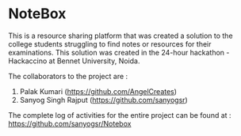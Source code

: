 # NoteBox
This is a resource sharing platform that was created a solution to the college students struggling to find notes or resources for their examinations. This solution was created in the 24-hour hackathon - Hackaccino at Bennet University, Noida.

The collaborators to the project are :
1. Palak Kumari (https://github.com/AngelCreates)
2. Sanyog Singh Rajput (https://github.com/sanyogsr)

The complete log of activities for the entire project can be found at : https://github.com/sanyogsr/Notebox
